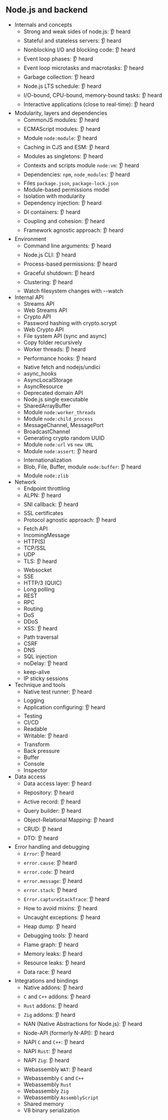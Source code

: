 ## Node.js and backend

- Internals and concepts
  - Strong and weak sides of node.js: 👂 heard
  - Stateful and stateless servers: 👂 heard
  - Nonblocking I/O and blocking code: 👂 heard
  - Event loop phases: 👂 heard
  - Event loop microtasks and macrotasks: 👂 heard
  - Garbage collection: 👂 heard
  - Node.js LTS schedule: 👂 heard
  - I/O-bound, CPU-bound, memory-bound tasks: 👂 heard
  - Interactive applications (close to real-time): 👂 heard
- Modularity, layers and dependencies
  - CommonJS modules: 👂 heard
  - ECMAScript modules: 👂 heard
  - Module `node:module`: 👂 heard
  - Caching in CJS and ESM: 👂 heard
  - Modules as singletons: 👂 heard
  - Contexts and scripts module `node:vm`: 👂 heard
  - Dependencies: `npm`, `node_modules`: 👂 heard
  - Files `package.json`, `package-lock.json`
  - Module-based permissions model
  - Isolation with modularity
  - Dependency injection: 👂 heard
  - DI containers: 👂 heard
  - Coupling and cohesion: 👂 heard
  - Framework agnostic approach: 👂 heard
- Environment
  - Command line arguments: 👂 heard
  - Node.js CLI: 👂 heard
  - Process-based permissions: 👂 heard
  - Graceful shutdown: 👂 heard
  - Clustering: 👂 heard
  - Watch filesystem changes with --watch
- Internal API
  - Streams API
  - Web Streams API
  - Crypto API
  - Password hashing with crypto.scrypt
  - Web Crypto API
  - File system API (sync and async)
  - Copy folder recursively
  - Worker threads: 👂 heard
  - Performance hooks: 👂 heard
  - Native fetch and nodejs/undici
  - async_hooks
  - AsyncLocalStorage
  - AsyncResource
  - Deprecated domain API
  - Node.js single executable
  - SharedArrayBuffer
  - Module `node:worker_threads`
  - Module `node:child_process`
  - MessageChannel, MessagePort
  - BroadcastChannel
  - Generating crypto random UUID
  - Module `node:url` vs `new URL`
  - Module `node:assert`: 👂 heard
  - Internationalization
  - Blob, File, Buffer, module `node:buffer`: 👂 heard
  - Module `node:zlib`
- Network
  - Endpoint throttling
  - ALPN: 👂 heard
  - SNI callback: 👂 heard
  - SSL certificates
  - Protocol agnostic approach: 👂 heard
  - Fetch API
  - IncomingMessage
  - HTTP(S)
  - TCP/SSL
  - UDP
  - TLS: 👂 heard
  - Websocket
  - SSE
  - HTTP/3 (QUIC)
  - Long polling
  - REST
  - RPC
  - Routing
  - DoS
  - DDoS
  - XSS: 👂 heard
  - Path traversal
  - CSRF
  - DNS
  - SQL injection
  - noDelay: 👂 heard
  - keep-alive
  - IP sticky sessions
- Technique and tools
  - Native test runner: 👂 heard
  - Logging
  - Application configuring: 👂 heard
  - Testing
  - CI/CD
  - Readable
  - Writable: 👂 heard
  - Transform
  - Back pressure
  - Buffer
  - Console
  - Inspector
- Data access
  - Data access layer: 👂 heard
  - Repository: 👂 heard
  - Active record: 👂 heard
  - Query builder: 👂 heard
  - Object-Relational Mapping: 👂 heard
  - CRUD: 👂 heard
  - DTO: 👂 heard
- Error handling and debugging
  - `Error`: 👂 heard
  - `error.cause`: 👂 heard
  - `error.code`: 👂 heard
  - `error.message`: 👂 heard
  - `error.stack`: 👂 heard
  - `Error.captureStackTrace`: 👂 heard
  - How to avoid mixins: 👂 heard
  - Uncaught exceptions: 👂 heard
  - Heap dump: 👂 heard
  - Debugging tools: 👂 heard
  - Flame graph: 👂 heard
  - Memory leaks: 👂 heard
  - Resource leaks: 👂 heard
  - Data race: 👂 heard
- Integrations and bindings
  - Native addons: 👂 heard
  - `C` and `C++` addons: 👂 heard
  - `Rust` addons: 👂 heard
  - `Zig` addons: 👂 heard
  - NAN (Native Abstractions for Node.js): 👂 heard
  - Node-API (formerly N-API): 👂 heard
  - NAPI `C` and `C++`: 👂 heard
  - NAPI `Rust`: 👂 heard
  - NAPI `Zig`: 👂 heard
  - Webassembly `WAT`: 👂 heard
  - Webassembly `C` and `C++`
  - Webassembly `Rust`
  - Webassembly `Zig`
  - Webassembly `AssemblyScript`
  - Shared memory
  - V8 binary serialization
